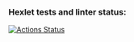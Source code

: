 ### Hexlet tests and linter status:
[![Actions Status](https://github.com/fpestunov/php-oop-project-60/actions/workflows/hexlet-check.yml/badge.svg)](https://github.com/fpestunov/php-oop-project-60/actions)